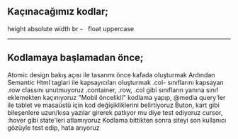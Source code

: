 ## Kaçınacağımız kodlar;

height
absolute
width
br - &nbsp; 
float
uppercase


----

## Kodlamaya başlamadan önce;

Atomic design bakış açısı ile tasarımı önce kafada oluşturmak
Ardından Semantic Html taglari ile kapsayıcıları oluşturmak
.col- sınıflarını kapsayan .row classını unutmuyoruz
.container, .row, .col gibi sınıfların yanına sınıf eklemekten kaçınıyoruz
"Mobil öncelikli" kodlama yapıp, @media query'ler ile tablet ve masaüstü için kod değişikliklerini belirtiyoruz
Buton, kart gibi bileşenlere uzun/kısa yazılar girerek patlıyor mu diye test ediyoruz
cursor, :hover gibi state'leri atlamıyoruz
Kodlama bittikten sonra siteyi son kullanıcı gözüyle test edip, hata arıyoruz